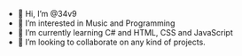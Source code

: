 - 👋 Hi, I’m @34v9
- 👀 I’m interested in Music and Programming
- 🌱 I’m currently learning C# and HTML, CSS and JavaScript
- 💞️ I’m looking to collaborate on any kind of projects.

